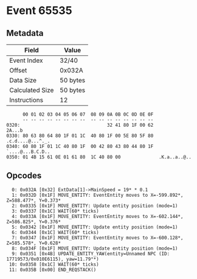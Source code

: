 # Event 65535

## Metadata

| Field           | Value    |
|-----------------|----------|
| Event Index     | 32/40    |
| Offset          | 0x032A   |
| Data Size       | 50 bytes |
| Calculated Size | 50 bytes |
| Instructions    | 12       |

```
      00 01 02 03 04 05 06 07  08 09 0A 0B 0C 0D 0E 0F
      -- -- -- -- -- -- -- --  -- -- -- -- -- -- -- --
0320:                                32 41 80 1F 00 62            2A...b
0330: 80 63 80 64 80 1F 01 1C  40 80 1F 00 5E 80 5F 80  .c.d....@...^._.
0340: 60 80 1F 01 1C 40 80 1F  00 42 80 43 80 44 80 1F  `....@...B.C.D..
0350: 01 4B 15 61 0E 01 61 80  1C 40 80 00              .K.a..a..@..    
```

## Opcodes

```
  0: 0x032A [0x32] ExtData[1]->MainSpeed = 19* * 0.1
  1: 0x032D [0x1F] MOVE_ENTITY: EventEntity moves to X=-599.892*, Z=588.477*, Y=0.373*
  2: 0x0335 [0x1F] MOVE_ENTITY: Update entity position (mode=1)
  3: 0x0337 [0x1C] WAIT(60* ticks)
  4: 0x033A [0x1F] MOVE_ENTITY: EventEntity moves to X=-602.144*, Z=586.825*, Y=0.376*
  5: 0x0342 [0x1F] MOVE_ENTITY: Update entity position (mode=1)
  6: 0x0344 [0x1C] WAIT(60* ticks)
  7: 0x0347 [0x1F] MOVE_ENTITY: EventEntity moves to X=-600.128*, Z=585.578*, Y=0.628*
  8: 0x034F [0x1F] MOVE_ENTITY: Update entity position (mode=1)
  9: 0x0351 [0x4B] UPDATE_ENTITY_YAW(entity=Unnamed NPC (ID: 17719573/0x010E6115), yaw=11.79°*)
 10: 0x0358 [0x1C] WAIT(60* ticks)
 11: 0x035B [0x00] END_REQSTACK()
```
